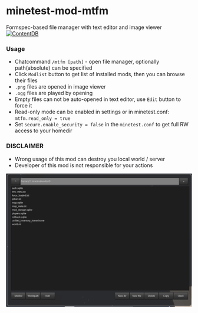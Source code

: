 # minetest-mod-mtfm
Formspec-based file manager with text editor and image viewer  
[![ContentDB](https://content.minetest.net/packages/Zemtzov7/mtfm/shields/downloads/)](https://content.minetest.net/packages/Zemtzov7/mtfm/)
### Usage
* Chatcommand `/mtfm [path]` - open file manager, optionally path(absolute) can be specified
* Click `Modlist` button to get list of installed mods, then you can browse their files
* `.png` files are opened in image viewer
* `.ogg` files are played by opening
* Empty files can not be auto-opened in text editor, use `Edit` button to force it  
* Read-only mode can be enabled in settings or in minetest.conf: `mtfm.read_only = true`
* Set `secure.enable_security = false` in the `minetest.conf` to get full RW access to your homedir

### DISCLAIMER
* Wrong usage of this mod can destroy you local world / server
* Developer of this mod is not responsible for your actions


![](/screenshot.png)
